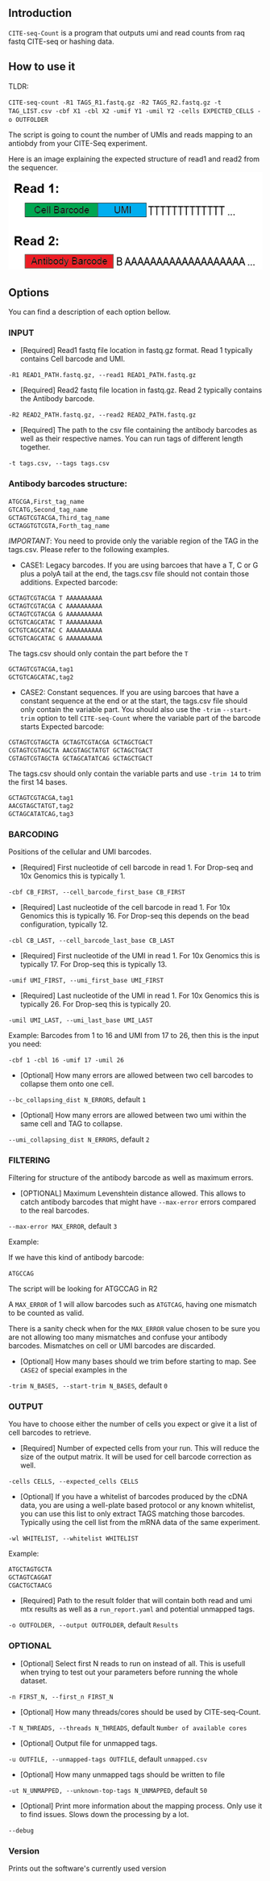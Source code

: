Introduction
---------------------
`CITE-seq-Count` is a program that outputs umi and read counts from raq fastq CITE-seq or hashing data.


How to use it
---------------------

TLDR:

`CITE-seq-count -R1 TAGS_R1.fastq.gz -R2 TAGS_R2.fastq.gz -t TAG_LIST.csv -cbf X1 -cbl X2 -umif Y1 -umil Y2 -cells EXPECTED_CELLS -o OUTFOLDER`

The script is going to count the number of UMIs and reads mapping to an antiobdy from your CITE-Seq experiment.

Here is an image explaining the expected structure of read1 and read2 from the sequencer.
![Read structure](images/read_scructure.png)


Options
--------------------------
You can find a description of each option bellow.

### INPUT

* [Required] Read1 fastq file location in fastq.gz format. Read 1 typically contains Cell barcode and UMI.

`-R1 READ1_PATH.fastq.gz, --read1 READ1_PATH.fastq.gz`


* [Required] Read2 fastq file location in fastq.gz. Read 2 typically contains the Antibody barcode.

`-R2 READ2_PATH.fastq.gz, --read2 READ2_PATH.fastq.gz`


* [Required] The path to the csv file containing the antibody barcodes as well as their respective names.
You can run tags of different length together.

`-t tags.csv, --tags tags.csv`


### Antibody barcodes structure:
```                        
ATGCGA,First_tag_name
GTCATG,Second_tag_name
GCTAGTCGTACGA,Third_tag_name
GCTAGGTGTCGTA,Forth_tag_name
```

*IMPORTANT*: You need to provide only the variable region of the TAG in the tags.csv. Please refer to the following examples.

* CASE1: Legacy barcodes.
If you are using barcoes that have a T, C or G plus a polyA tail at the end, the tags.csv file should not contain those additions.
Expected barcode:
```
GCTAGTCGTACGA T AAAAAAAAAA
GCTAGTCGTACGA C AAAAAAAAAA
GCTAGTCGTACGA G AAAAAAAAAA
GCTGTCAGCATAC T AAAAAAAAAA
GCTGTCAGCATAC C AAAAAAAAAA
GCTGTCAGCATAC G AAAAAAAAAA
```
The tags.csv should only contain the part before the `T`
```                        
GCTAGTCGTACGA,tag1
GCTGTCAGCATAC,tag2
```

* CASE2: Constant sequences.
If you are using barcoes that have a constant sequence at the end or at the start, the tags.csv file should only contain the variable part.
You should also use the `-trim` `--start-trim` option to tell `CITE-seq-Count` where the variable part of the barcode starts
Expected barcode:
```
CGTAGTCGTAGCTA GCTAGTCGTACGA GCTAGCTGACT
CGTAGTCGTAGCTA AACGTAGCTATGT GCTAGCTGACT
CGTAGTCGTAGCTA GCTAGCATATCAG GCTAGCTGACT
```
The tags.csv should only contain the variable parts and use `-trim 14` to trim the first 14 bases.
```                        
GCTAGTCGTACGA,tag1
AACGTAGCTATGT,tag2
GCTAGCATATCAG,tag3
```


### BARCODING

Positions of the cellular and UMI barcodes.

* [Required] First nucleotide of cell barcode in read 1. For Drop-seq and 10x Genomics this is typically 1.

`-cbf CB_FIRST, --cell_barcode_first_base CB_FIRST`



* [Required] Last nucleotide of the cell barcode in read 1. For 10x Genomics this is typically 16. For Drop-seq this depends on the bead configuration, typically 12.

`-cbl CB_LAST, --cell_barcode_last_base CB_LAST`


* [Required] First nucleotide of the UMI in read 1. For 10x Genomics this is typically 17. For Drop-seq this is typically 13.

`-umif UMI_FIRST, --umi_first_base UMI_FIRST`



* [Required] Last nucleotide of the UMI in read 1. For 10x Genomics this is typically 26. For Drop-seq this is typically 20.

`-umil UMI_LAST, --umi_last_base UMI_LAST`

Example:
Barcodes from 1 to 16 and UMI from 17 to 26, then this is the input you need:

`-cbf 1 -cbl 16 -umif 17 -umil 26`


* [Optional] How many errors are allowed between two cell barcodes to collapse them onto one cell.

`--bc_collapsing_dist N_ERRORS`, default `1`


* [Optional] How many errors are allowed between two umi within the same cell and TAG to collapse.

`--umi_collapsing_dist N_ERRORS`, default `2`


### FILTERING


Filtering for structure of the antibody barcode as well as maximum errors.

* [OPTIONAL] Maximum Levenshtein distance allowed. This allows to catch antibody barcodes that might have `--max-error` errors compared to the real barcodes.

`--max-error MAX_ERROR`, default `3`

Example:

If we have this kind of antibody barcode:

`ATGCCAG`

The script will be looking for ATGCCAG in R2

A `MAX_ERROR` of 1 will allow barcodes such as `ATGTCAG`, having one mismatch to be counted as valid.

There is a sanity check when for the `MAX_ERROR` value chosen to be sure you are not allowing too many mismatches and confuse your antibody barcodes. Mismatches on cell or UMI barcodes are discarded.

* [Optional] How many bases should we trim before starting to map. See `CASE2` of special examples in the

`-trim N_BASES, --start-trim N_BASES`, default `0`


### OUTPUT
You have to choose either the number of cells you expect or give it a list of cell barcodes to retrieve.

* [Required] Number of expected cells from your run. This will reduce the size of the output matrix. It will be used for cell barcode correction as well.

`-cells CELLS, --expected_cells CELLS`

* [Optional] If you have a whitelist of barcodes produced by the cDNA data, you are using a well-plate based protocol or any known whitelist, you can use this list to only extract TAGS matching those barcodes. Typically using the cell list from the mRNA data of the same experiment.

`-wl WHITELIST, --whitelist WHITELIST`

Example:
```
ATGCTAGTGCTA
GCTAGTCAGGAT
CGACTGCTAACG
```

* [Required] Path to the result folder that will contain both read and umi mtx results as well as a `run_report.yaml` and potential unmapped tags.

`-o OUTFOLDER, --output OUTFOLDER`, default `Results`


### OPTIONAL

* [Optional] Select first N reads to run on instead of all. This is usefull when trying to test out your parameters	 before running the whole dataset.

`-n FIRST_N, --first_n FIRST_N`

* [Optional] How many threads/cores should be used by CITE-seq-Count.

`-T N_THREADS, --threads N_THREADS`, default `Number of available cores`

* [Optional] Output file for unmapped tags.

`-u OUTFILE, --unmapped-tags OUTFILE`, default `unmapped.csv`

* [Optional] How many unmapped tags should be written to file

`-ut N_UNMAPPED, --unknown-top-tags N_UNMAPPED`, default `50`

* [Optional] Print more information about the mapping process. Only use it to find issues. Slows down the processing by a lot.

`--debug`

### Version

Prints out the software's currently used version